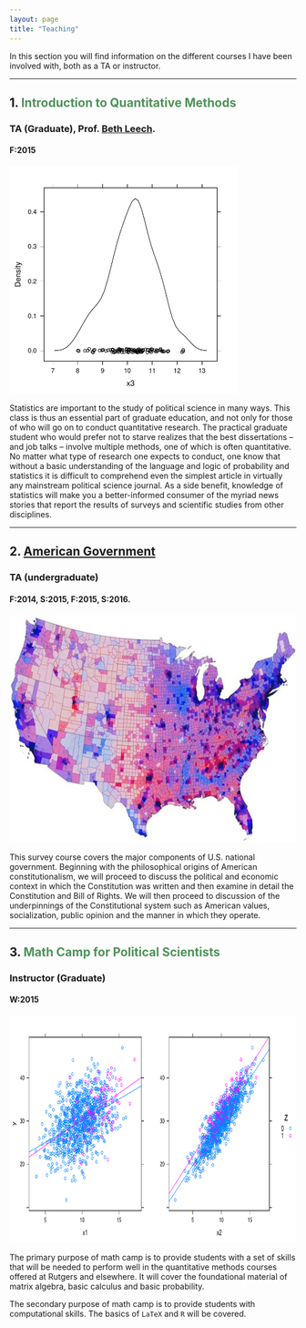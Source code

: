 ```yaml
---
layout: page
title: "Teaching"
---
```



<p class="lead">
In this section you will find information on the different courses I have been involved with, both as a TA or instructor.
</p>

---


## 1. <span style="color:#4E9258">Introduction to Quantitative Methods</span>

###  TA (Graduate), Prof. [Beth Leech](http://fas-polisci.rutgers.edu/leech/index.html).

#### F:2015

<img src="/resources/plot1.pdf" alt="" style="width:400px;height:400px;">


Statistics are important to the study of political science in many ways. This class is thus an essential part of graduate education, and not only for those of who will go on to conduct quantitative research. The practical graduate student who would prefer not to starve realizes that the best dissertations – and job talks – involve multiple methods, one of which is often quantitative.  No matter what type of research one expects to conduct, one know that without a basic understanding of the language and logic of probability and statistics it is difficult to comprehend even the simplest article in virtually any mainstream political science journal.  As a side benefit, knowledge of statistics will make you a better-informed consumer of the myriad news stories that report the results of surveys and scientific studies from other disciplines.


<a href="http://www.hectorbahamonde.com/teaching/"><i class="fa fa-book"></i></a>


---


##  2. <a href="http://hbahamonde.github.io/americangovernment">American Government</a>

###  TA (undergraduate)

####  F:2014, S:2015, F:2015, S:2016.

<img src="/resources/usmap.jpg" alt="" style="width:600px;height:400px;">


This survey course covers the major components of U.S. national government. Beginning with the philosophical origins of American constitutionalism, we will proceed to discuss the political and economic context in which the Constitution was written and then examine in detail the Constitution and Bill of Rights. We will then proceed to discussion of the underpinnings of the Constitutional system such as American values, socialization, public opinion and the manner in which they operate.


<a href="http://www.hectorbahamonde.com/teaching/"><i class="fa fa-book"></i></a>


---
 

##  3. <span style="color:#4E9258">Math Camp for Political Scientists</span>

###  Instructor (Graduate)

####  W:2015

<img src="/resources/plot2.pdf" alt="" style="width:800px;height:400px;">


The primary purpose of math camp is to provide students with a set of skills that will be needed to perform well in the quantitative methods courses offered at Rutgers and elsewhere. It will cover the foundational material of matrix algebra, basic calculus and basic probability.

The secondary purpose of math camp is to provide students with computational skills. The basics of  `LaTeX` and `R` will be covered.

<a href="http://www.hectorbahamonde.com/teaching/"><i class="fa fa-book"></i></a>
